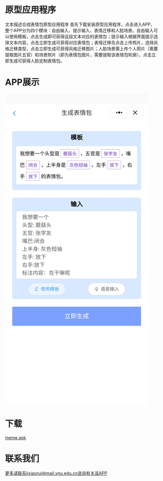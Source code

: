 # 原型应用程序
文本描述合成表情包原型应用程序
首先下载安装原型应用程序，点击进入APP，整个APP分为四个模块：自由输入、提示输入、表情迁移和人脸场景。自由输入可以使用模板，点击生成即可获得这段文本对应的表情包；提示输入根据界面提示选择文本内容，点击立即生成可获得对应表情包；表情迁移先点击上传照片，选择风格迁移类型，点击立即生成可获得风格迁移图片；人脸场景需上传个人照片（需要提取图片五官）和场景照片（即为表情包图片，需要提取该表情包轮廓），点击立即生成可获得人脸定制表情包。
# APP展示
![Image_text](https://github.com/fesfa/memeApp/blob/main/image/9cfb8e52a87e497a3c812f9b4762781.jpg)
# 下载
[meme.apk](https://github.com/fesfa/memeApp/blob/main/meme.apk)
# 联系我们
更多请联系lixiaorui@mail.ynu.edu.cn咨询有关该APP
